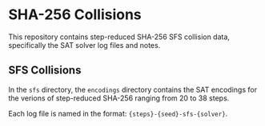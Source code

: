 # SHA-256 Collisions

This repository contains step-reduced SHA-256 SFS collision data, specifically
the SAT solver log files and notes.

## SFS Collisions

In the `sfs` directory, the `encodings` directory contains the SAT encodings for
the verions of step-reduced SHA-256 ranging from 20 to 38 steps.

Each log file is named in the format: `{steps}-{seed}-sfs-{solver}`.
